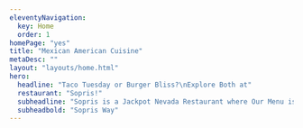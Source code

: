 ```yaml
---
eleventyNavigation:
  key: Home
  order: 1
homePage: "yes"
title: "Mexican American Cuisine"
metaDesc: ""
layout: "layouts/home.html"
hero:
  headline: "Taco Tuesday or Burger Bliss?\nExplore Both at"
  restaurant: "Sopris!"
  subheadline: "Sopris is a Jackpot Nevada Restaurant where Our Menu is Your Playground: Tacos, Burgers, and More the "
  subheadbold: "Sopris Way"
---
```

